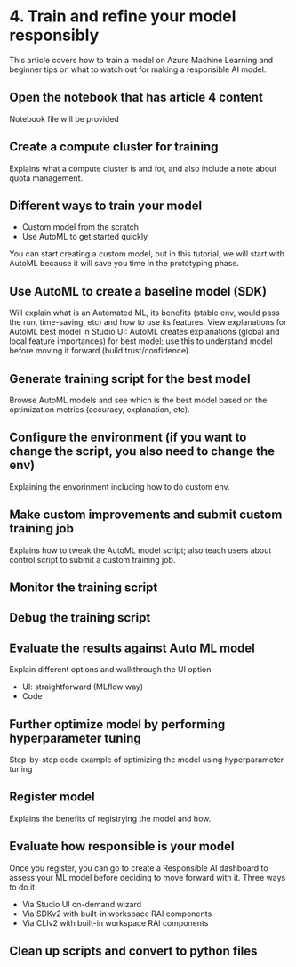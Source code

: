 # 4. Train and refine your model responsibly
This article covers how to train a model on Azure Machine Learning and beginner tips on what to watch out for making a responsible AI model.

## Open the notebook that has article 4 content
Notebook file will be provided

## Create a compute cluster for training
Explains what a compute cluster is and for, and also include a note about quota management.

## Different ways to train your model 

- Custom model from the scratch
- Use AutoML to get started quickly

You can start creating a custom model, but in this tutorial, we will start with AutoML because it will save you time in the prototyping phase.

## Use AutoML to create a baseline model (SDK)
Will explain what is an Automated ML, its benefits (stable env, would pass the run, time-saving, etc) and how to use its features. View explanations for AutoML best model in Studio UI: AutoML creates explanations (global and local feature importances) for best model; use this to understand model before moving it forward (build trust/confidence). 

## Generate training script for the best model
Browse AutoML models and see which is the best model based on the optimization metrics (accuracy, explanation, etc). 

## Configure the environment (if you want to change the script, you also need to change the env)
Explaining the envorinment including how to do custom env.

## Make custom improvements and submit custom training job
Explains how to tweak the AutoML model script; also teach users about control script to submit a custom training job.

## Monitor the training script

## Debug the training script

## Evaluate the results against Auto ML model
Explain different options and walkthrough the UI option

- UI: straightforward (MLflow way)
- Code

## Further optimize model by performing hyperparameter tuning
Step-by-step code example of optimizing the model using hyperparameter tuning

## Register model
Explains the benefits of registrying the model and how.

## Evaluate how responsible is your model
Once you register, you can go to create a Responsible AI dashboard to assess your ML model before deciding to move forward with it. Three ways to do it:

- Via Studio UI on-demand wizard
- Via SDKv2 with built-in workspace RAI components
- Via CLIv2 with built-in workspace RAI components

## Clean up scripts and convert to python files
